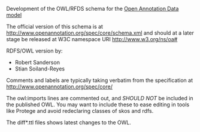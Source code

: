 Development of the OWL/RFDS schema for the 
[Open Annotation Data model](http://www.openannotation.org/spec/core/)

The official version of this schema is at
http://www.openannotation.org/spec/core/schema.xml and
should at a later stage be released at W3C namespace URI
http://www.w3.org/ns/oa#

RDFS/OWL version by:
* Robert Sanderson
* Stian Soiland-Reyes

Comments and labels are typically taking verbatim from the 
specification at http://www.openannotation.org/spec/core/

The owl:imports lines are commented out, and *SHOULD NOT* be included in
the published OWL. You may want to include these to ease
editing in tools like Protege and avoid redeclaring classes
of skos and rdfs.

The diff\*.ttl files shows latest changes to the OWL.
